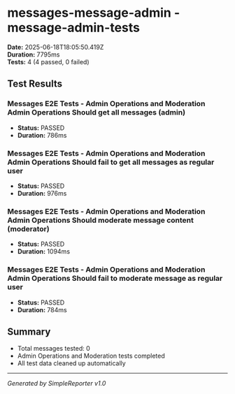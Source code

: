 # messages-message-admin - message-admin-tests

**Date:** 2025-06-18T18:05:50.419Z  
**Duration:** 7795ms  
**Tests:** 4 (4 passed, 0 failed)

## Test Results


### Messages E2E Tests - Admin Operations and Moderation Admin Operations Should get all messages (admin)
- **Status:** PASSED
- **Duration:** 786ms



### Messages E2E Tests - Admin Operations and Moderation Admin Operations Should fail to get all messages as regular user
- **Status:** PASSED
- **Duration:** 976ms



### Messages E2E Tests - Admin Operations and Moderation Admin Operations Should moderate message content (moderator)
- **Status:** PASSED
- **Duration:** 1094ms



### Messages E2E Tests - Admin Operations and Moderation Admin Operations Should fail to moderate message as regular user
- **Status:** PASSED
- **Duration:** 784ms



## Summary

- Total messages tested: 0
- Admin Operations and Moderation tests completed
- All test data cleaned up automatically

---
*Generated by SimpleReporter v1.0*
